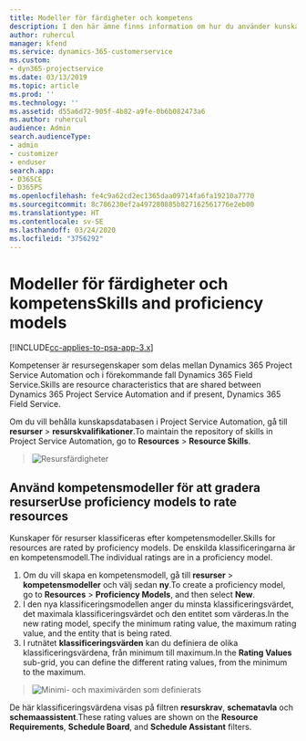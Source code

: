 ```yaml
---
title: Modeller för färdigheter och kompetens
description: I den här ämne finns information om hur du använder kunskaps- och färdighetsmodeller.
author: ruhercul
manager: kfend
ms.service: dynamics-365-customerservice
ms.custom:
- dyn365-projectservice
ms.date: 03/13/2019
ms.topic: article
ms.prod: ''
ms.technology: ''
ms.assetid: d55a6d72-905f-4b82-a9fe-0b6b082473a6
ms.author: ruhercul
audience: Admin
search.audienceType:
- admin
- customizer
- enduser
search.app:
- D365CE
- D365PS
ms.openlocfilehash: fe4c9a62cd2ec1365daa09714fa6fa19210a7770
ms.sourcegitcommit: 8c786230ef2a497280885b827162561776e2eb00
ms.translationtype: HT
ms.contentlocale: sv-SE
ms.lasthandoff: 03/24/2020
ms.locfileid: "3756292"
---
```

# <a name="skills-and-proficiency-models"></a><span data-ttu-id="f2312-103">Modeller för färdigheter och kompetens</span><span class="sxs-lookup"><span data-stu-id="f2312-103">Skills and proficiency models</span></span>

[!INCLUDE[cc-applies-to-psa-app-3.x](../includes/cc-applies-to-psa-app-3x.md)]

<span data-ttu-id="f2312-104">Kompetenser är resursegenskaper som delas mellan Dynamics 365 Project Service Automation och i förekommande fall Dynamics 365 Field Service.</span><span class="sxs-lookup"><span data-stu-id="f2312-104">Skills are resource characteristics that are shared between Dynamics 365 Project Service Automation and if present, Dynamics 365 Field Service.</span></span> 

<span data-ttu-id="f2312-105">Om du vill behålla kunskapsdatabasen i Project Service Automation, gå till **resurser** \> **resurskvalifikationer**.</span><span class="sxs-lookup"><span data-stu-id="f2312-105">To maintain the repository of skills in Project Service Automation, go to **Resources** \> **Resource Skills**.</span></span> 

> ![Resursfärdigheter](media/Resource-Management-image84.png)

## <a name="use-proficiency-models-to-rate-resources"></a><span data-ttu-id="f2312-107">Använd kompetensmodeller för att gradera resurser</span><span class="sxs-lookup"><span data-stu-id="f2312-107">Use proficiency models to rate resources</span></span>

<span data-ttu-id="f2312-108">Kunskaper för resurser klassificeras efter kompetensmodeller.</span><span class="sxs-lookup"><span data-stu-id="f2312-108">Skills for resources are rated by proficiency models.</span></span> <span data-ttu-id="f2312-109">De enskilda klassificeringarna är en kompetensmodell.</span><span class="sxs-lookup"><span data-stu-id="f2312-109">The individual ratings are in a proficiency model.</span></span> 

1. <span data-ttu-id="f2312-110">Om du vill skapa en kompetensmodell, gå till **resurser** \> **kompetensmodeller** och välj sedan **ny**.</span><span class="sxs-lookup"><span data-stu-id="f2312-110">To create a proficiency model, go to **Resources** \> **Proficiency Models**, and then select **New**.</span></span>
2. <span data-ttu-id="f2312-111">I den nya klassificeringsmodellen anger du minsta klassificeringsvärdet, det maximala klassificeringsvärdet och den entitet som värderas.</span><span class="sxs-lookup"><span data-stu-id="f2312-111">In the new rating model, specify the minimum rating value, the maximum rating value, and the entity that is being rated.</span></span>
3. <span data-ttu-id="f2312-112">I rutnätet **klassificeringsvärden** kan du definiera de olika klassificeringsvärdena, från minimum till maximum.</span><span class="sxs-lookup"><span data-stu-id="f2312-112">In the **Rating Values** sub-grid, you can define the different rating values, from the minimum to the maximum.</span></span>

> ![Minimi- och maximivärden som definierats](media/Resource-Management-image85.png)

<span data-ttu-id="f2312-114">De här klassificeringsvärdena visas på filtren **resurskrav**, **schematavla** och **schemaassistent**.</span><span class="sxs-lookup"><span data-stu-id="f2312-114">These rating values are shown on the **Resource Requirements**, **Schedule Board**, and **Schedule Assistant** filters.</span></span>
